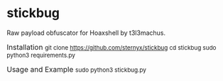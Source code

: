 # stickbug
Raw payload obfuscator for Hoaxshell by t3l3machus.

<font size= 3> Installation
<font size =2> 
git clone https://github.com/sternyx/stickbug
cd stickbug
sudo python3 requirements.py

<font size= 3> Usage and Example
<font size =2> 
sudo python3 stickbug.py

